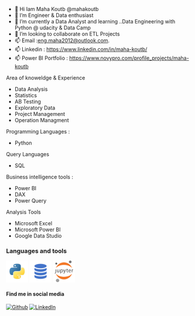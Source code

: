 - 👋 Hi Iam Maha Koutb @mahakoutb
- 👀 I’m Engineer & Data enthusiast 
- 🌱 I’m currently  a Data Analyst and  learning ..Data Engineering  with Python  @ udacity & Data Camp 
- 💞️ I’m looking to collaborate on ETL Projects
- 📫 Email    :eng.maha2012@outlook.com.
- 📫 Linkedin : https://www.linkedin.com/in/maha-koutb/
- 📫 Power BI Portfolio : https://www.novypro.com/profile_projects/maha-koutb



Area of knoweldge & Experience 
* Data Analysis
* Statistics
* AB Testing
* Exploratory Data
* Project Management
* Operation Managment


Programming Languages :
* Python

Query Languages 
* SQL


Business intelligence tools :
* Power BI
* DAX
* Power Query



Analysis Tools
* Microsoft Excel
* Microsoft Power BI
* Google Data Studio 





<!---
mahakoutb/mahakoutb is a ✨ special ✨ repository because its `README.md` (this file) appears on your GitHub profile.
You can click the Preview link to take a look at your changes.
--->
### Languages and tools

<code><img height="60" src="https://raw.githubusercontent.com/github/explore/80688e429a7d4ef2fca1e82350fe8e3517d3494d/topics/python/python.png"></code>
<code><img height="60" src="https://raw.githubusercontent.com/github/explore/80688e429a7d4ef2fca1e82350fe8e3517d3494d/topics/sql/sql.png"></code>
<code><img height="60" src="https://raw.githubusercontent.com/github/explore/80688e429a7d4ef2fca1e82350fe8e3517d3494d/topics/jupyter-notebook/jupyter-notebook.png"></code>







#### Find me in social media
[![Github](https://img.shields.io/badge/-Github-black?style=flat&labelColor=black&logo=github&logoColor=white "Github")](https://github.com/mahakoutb "Github")
[![LinkedIn](https://img.shields.io/badge/-LinkedIn-blue?style=flat&logo=Linkedin&logoColor=white "LinkedIn")](https://www.linkedin.com/in/maha-koutb-8425697a/ "LinkedIn")
